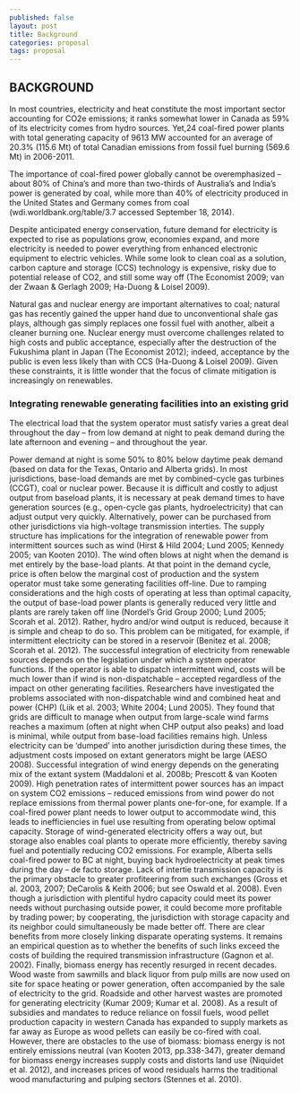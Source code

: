 ```yaml
---
published: false
layout: post
title: Background
categories: proposal
tags: proposal
---
```

## BACKGROUND


In most countries, electricity and heat constitute the most important sector accounting for CO2e emissions; it ranks somewhat lower in Canada as 59% of its electricity comes from hydro sources. Yet,24 coal-fired power plants with total generating capacity of 9613 MW accounted for an average of 20.3% (115.6 Mt) of total Canadian emissions from fossil fuel burning (569.6 Mt) in 2006-2011. 

The importance of coal-fired power globally cannot be overemphasized – about 80% of China’s and more than two-thirds of Australia’s and India’s power is generated by coal, while more than 40% of electricity produced in the United States and Germany comes from coal (wdi.worldbank.org/table/3.7 accessed
September 18, 2014). 

Despite anticipated energy conservation, future demand for electricity is expected to rise as populations grow, economies expand, and more electricity is needed to power everything from enhanced electronic equipment to electric vehicles. While some look to clean coal as a solution, carbon capture and storage (CCS) technology is expensive, risky due to potential release of CO2, and still some way off (The Economist 2009; van der Zwaan & Gerlagh 2009; Ha-Duong & Loisel 2009). 

Natural gas and nuclear energy are important alternatives to coal; natural gas has recently gained the upper hand due to unconventional shale gas plays, although gas simply replaces one fossil fuel with another, albeit a cleaner burning one. Nuclear energy must overcome challenges related to high costs and public acceptance, especially after the destruction of the Fukushima plant in Japan (The Economist 2012); indeed, acceptance by the public is even less likely than with CCS (Ha-Duong & Loisel 2009). Given these constraints, it is little wonder that the focus of climate mitigation is increasingly on renewables.

### Integrating renewable generating facilities into an existing grid

The electrical load that the system operator must satisfy varies a great deal throughout the day – from low demand at night to peak demand during the late afternoon and evening – and throughout the year. 

Power demand at night is some 50% to 80% below daytime peak demand (based on data for the Texas, Ontario and Alberta grids). In most jurisdictions, base-load demands are met by combined-cycle gas turbines (CCGT), coal or nuclear power. Because it is difficult and costly to adjust output from baseload plants, it is necessary at peak demand times to have generation sources (e.g., open-cycle gas plants,
hydroelectricity) that can adjust output very quickly. Alternatively, power can be purchased from other
jurisdictions via high-voltage transmission interties.
The supply structure has implications for the integration of renewable power from intermittent
sources such as wind (Hirst & Hild 2004; Lund 2005; Kennedy 2005; van Kooten 2010). The wind often
blows at night when the demand is met entirely by the base-load plants. At that point in the demand
cycle, price is often below the marginal cost of production and the system operator must take some
generating facilities off-line. Due to ramping considerations and the high costs of operating at less than
optimal capacity, the output of base-load power plants is generally reduced very little and plants are
rarely taken off line (Nordel’s Grid Group 2000; Lund 2005; Scorah et al. 2012). Rather, hydro and/or
wind output is reduced, because it is simple and cheap to do so. This problem can be mitigated, for
example, if intermittent electricity can be stored in a reservoir (Benitez et al. 2008; Scorah et al. 2012).
The successful integration of electricity from renewable sources depends on the legislation under
which a system operator functions. If the operator is able to dispatch intermittent wind, costs will be
much lower than if wind is non-dispatchable – accepted regardless of the impact on other generating
facilities. Researchers have investigated the problems associated with non-dispatchable wind and
combined heat and power (CHP) (Liik et al. 2003; White 2004; Lund 2005). They found that grids are
difficult to manage when output from large-scale wind farms reaches a maximum (often at night when
CHP output also peaks) and load is minimal, while output from base-load facilities remains high. Unless
electricity can be ‘dumped’ into another jurisdiction during these times, the adjustment costs imposed on
extant generators might be large (AESO 2008). Successful integration of wind energy depends on the
generating mix of the extant system (Maddaloni et al. 2008b; Prescott & van Kooten 2009).
High penetration rates of intermittent power sources has an impact on system CO2 emissions –
reduced emissions from wind power do not replace emissions from thermal power plants one-for-one,
for example. If a coal-fired power plant needs to lower output to accommodate wind, this leads to
inefficiencies in fuel use resulting from operating below optimal capacity. Storage of wind-generated
electricity offers a way out, but storage also enables coal plants to operate more efficiently, thereby
saving fuel and potentially reducing CO2 emissions. For example, Alberta sells coal-fired power to BC at
night, buying back hydroelectricity at peak times during the day – de facto storage. Lack of intertie
transmission capacity is the primary obstacle to greater profiteering from such exchanges (Gross et al.
2003, 2007; DeCarolis & Keith 2006; but see Oswald et al. 2008). Even though a jurisdiction with
plentiful hydro capacity could meet its power needs without purchasing outside power, it could become
more profitable by trading power; by cooperating, the jurisdiction with storage capacity and its neighbor
could simultaneously be made better off. There are clear benefits from more closely linking disparate
operating systems. It remains an empirical question as to whether the benefits of such links exceed the
costs of building the required transmission infrastructure (Gagnon et al. 2002).
Finally, biomass energy has recently resurged in recent decades. Wood waste from sawmills and
black liquor from pulp mills are now used on site for space heating or power generation, often
accompanied by the sale of electricity to the grid. Roadside and other harvest wastes are promoted for generating electricity (Kumar 2009; Kumar et al. 2008). As a result of subsidies and mandates to reduce
reliance on fossil fuels, wood pellet production capacity in western Canada has expanded to supply
markets as far away as Europe as wood pellets can easily be co-fired with coal. However, there are
obstacles to the use of biomass: biomass energy is not entirely emissions neutral (van Kooten 2013,
pp.338-347), greater demand for biomass energy increases supply costs and distorts land use (Niquidet
et al. 2012), and increases prices of wood residuals harms the traditional wood manufacturing and
pulping sectors (Stennes et al. 2010).

